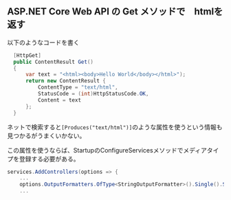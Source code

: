 ## ASP.NET Core Web API の Get メソッドで　htmlを返す


以下のようなコードを書く

```cs
  [HttpGet]
  public ContentResult Get()
  {
      var text = "<html><body>Hello World</body></html>");
      return new ContentResult {
          ContentType = "text/html",
          StatusCode = (int)HttpStatusCode.OK,
          Content = text
      };
  }
```

ネットで検索すると`[Produces("text/html")]`のような属性を使うという情報も見つかるがうまくいかない。

この属性を使うならば、StartupのConfigureServicesメソッドでメディアタイプを登録する必要がある。


```cs
services.AddControllers(options => {
    ...
    options.OutputFormatters.OfType<StringOutputFormatter>().Single().SupportedMediaTypes.Add("text/html");
    ...

```
